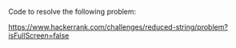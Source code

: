 Code to resolve the following problem:

https://www.hackerrank.com/challenges/reduced-string/problem?isFullScreen=false